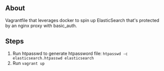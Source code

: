 ## About

Vagrantfile that leverages docker to spin up ElasticSearch that's protected by an nginx proxy with basic_auth.

## Steps

1. Run htpasswd to generate htpassword file: `htpasswd -c elasticsearch.htpasswd elasticsearch`
2. Run `vagrant up`
